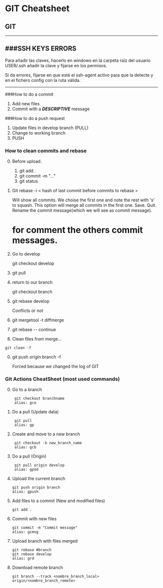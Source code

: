 # GIT Cheatsheet

## GIT
---

###SSH KEYS ERRORS
---
Para añadir las claves, hacerlo en windows en la carpeta raíz del usuario
USER/.ssh añadir la clave y fijarse en los permisos.

Si da errores, fijarse en que esté el ssh-agent activo para que la detecte y en el fichero config con la ruta válida.

---
###How to do a commit

1. Add new files
2. Commit with a ***DESCRIPTIVE*** message

###How to do a push request

1. Update files in develop branch (PULL)
2. Change to working branch
3. PUSH

### How to clean commits and rebase

   0. Before upload.
        
        1. git add .
        2. git commit -m "..."
        3. git status 

   0. Git rebase -i < hash of last commit before commits to rebase >

        Will show all commits.
        We choise the first one and note the rest with 's' to squash.
        This option will merge all commits in the first one.
        Save.
        Quit.
        Rename the commit message(which we will see as commit message).
        # for comment the others commit messages.
    
   0. Go to develop
    
        git checkout develop
            
   0. git pull 
   0. return to our branch

        git checkout branch
                  
   0. git rebase develop

        Conflicts or not
    
   0. git mergetool -t diffmerge
   0. git rebase -- continue
   0. Clean files from merge...
   ````
   git clean -f
   ````
   
   0. git push origin branch -f

        Forced because we changed the log of GIT

### Git Actions CheatSheet (most used commands)

0. Go to a branch

        git checkout branchname
        alias: gco

0. Do a pull (Update data)

        git pull
        alias: gp

0. Create and move to a new branch

        git checkout -b new_branch_name
        alias: gcb
        
0. Do a pull (Origin)

        git pull origin develop
        alias: gpod
        
0. Upload the current branch

    ````
    git push origin branch
    alias: gpush        
    ````
    
0. Add files to a commit (New and modified files)

    ````
    git add .
    ````

0. Commit with new files

    ````
    git commit -m "Commit message"
    alias: gcmsg
    ````

0. Upload branch with files merged

    ````
    git rebase #branch
    git rebase develop
    alias: grd
    ````
    
0. Download remote branch
    
    ````
    git branch --track <nombre_branch_local> origin/<nombre_branch_remote> 
    ````